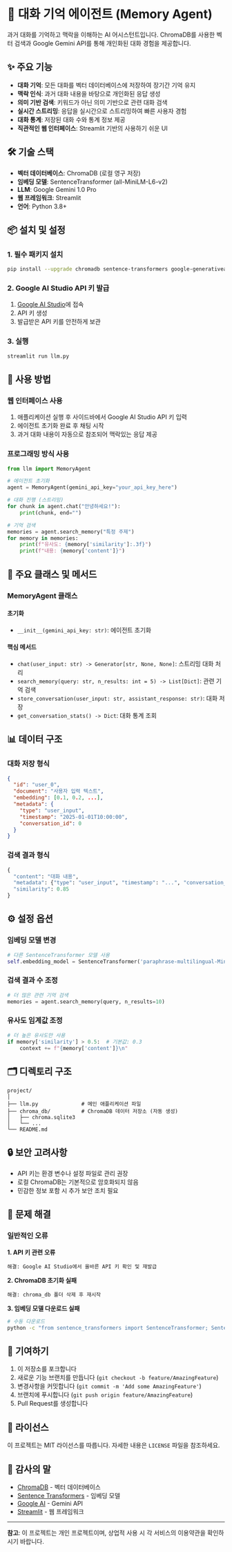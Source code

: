 # 🤖 대화 기억 에이전트 (Memory Agent)

과거 대화를 기억하고 맥락을 이해하는 AI 어시스턴트입니다. ChromaDB를 사용한 벡터 검색과 Google Gemini API를 통해 개인화된 대화 경험을 제공합니다.

## ✨ 주요 기능

- **대화 기억**: 모든 대화를 벡터 데이터베이스에 저장하여 장기간 기억 유지
- **맥락 인식**: 과거 대화 내용을 바탕으로 개인화된 응답 생성
- **의미 기반 검색**: 키워드가 아닌 의미 기반으로 관련 대화 검색
- **실시간 스트리밍**: 응답을 실시간으로 스트리밍하여 빠른 사용자 경험
- **대화 통계**: 저장된 대화 수와 통계 정보 제공
- **직관적인 웹 인터페이스**: Streamlit 기반의 사용하기 쉬운 UI

## 🛠️ 기술 스택

- **벡터 데이터베이스**: ChromaDB (로컬 영구 저장)
- **임베딩 모델**: SentenceTransformer (all-MiniLM-L6-v2)
- **LLM**: Google Gemini 1.0 Pro
- **웹 프레임워크**: Streamlit
- **언어**: Python 3.8+

## 📦 설치 및 설정

### 1. 필수 패키지 설치

```bash
pip install --upgrade chromadb sentence-transformers google-generativeai streamlit
```

### 2. Google AI Studio API 키 발급

1. [Google AI Studio](https://aistudio.google.com/app/apikey)에 접속
2. API 키 생성
3. 발급받은 API 키를 안전하게 보관

### 3. 실행

```bash
streamlit run llm.py
```

## 🚀 사용 방법

### 웹 인터페이스 사용

1. 애플리케이션 실행 후 사이드바에서 Google AI Studio API 키 입력
2. 에이전트 초기화 완료 후 채팅 시작
3. 과거 대화 내용이 자동으로 참조되어 맥락있는 응답 제공

### 프로그래밍 방식 사용

```python
from llm import MemoryAgent

# 에이전트 초기화
agent = MemoryAgent(gemini_api_key="your_api_key_here")

# 대화 진행 (스트리밍)
for chunk in agent.chat("안녕하세요!"):
    print(chunk, end="")

# 기억 검색
memories = agent.search_memory("특정 주제")
for memory in memories:
    print(f"유사도: {memory['similarity']:.3f}")
    print(f"내용: {memory['content']}")
```

## 🔧 주요 클래스 및 메서드

### MemoryAgent 클래스

#### 초기화
- `__init__(gemini_api_key: str)`: 에이전트 초기화

#### 핵심 메서드
- `chat(user_input: str) -> Generator[str, None, None]`: 스트리밍 대화 처리
- `search_memory(query: str, n_results: int = 5) -> List[Dict]`: 관련 기억 검색
- `store_conversation(user_input: str, assistant_response: str)`: 대화 저장
- `get_conversation_stats() -> Dict`: 대화 통계 조회

## 📊 데이터 구조

### 대화 저장 형식
```json
{
  "id": "user_0",
  "document": "사용자 입력 텍스트",
  "embedding": [0.1, 0.2, ...],
  "metadata": {
    "type": "user_input",
    "timestamp": "2025-01-01T10:00:00",
    "conversation_id": 0
  }
}
```

### 검색 결과 형식
```python
{
  "content": "대화 내용",
  "metadata": {"type": "user_input", "timestamp": "...", "conversation_id": 0},
  "similarity": 0.85
}
```

## ⚙️ 설정 옵션

### 임베딩 모델 변경
```python
# 다른 SentenceTransformer 모델 사용
self.embedding_model = SentenceTransformer('paraphrase-multilingual-MiniLM-L12-v2')
```

### 검색 결과 수 조정
```python
# 더 많은 관련 기억 검색
memories = agent.search_memory(query, n_results=10)
```

### 유사도 임계값 조정
```python
# 더 높은 유사도만 사용
if memory['similarity'] > 0.5:  # 기본값: 0.3
    context += f"{memory['content']}\n"
```

## 🗂️ 디렉토리 구조

```
project/
│
├── llm.py              # 메인 애플리케이션 파일
├── chroma_db/          # ChromaDB 데이터 저장소 (자동 생성)
│   ├── chroma.sqlite3
│   └── ...
└── README.md
```

## 🔒 보안 고려사항

- API 키는 환경 변수나 설정 파일로 관리 권장
- 로컬 ChromaDB는 기본적으로 암호화되지 않음
- 민감한 정보 포함 시 추가 보안 조치 필요

## 🐛 문제 해결

### 일반적인 오류

**1. API 키 관련 오류**
```
해결: Google AI Studio에서 올바른 API 키 확인 및 재발급
```

**2. ChromaDB 초기화 실패**
```
해결: chroma_db 폴더 삭제 후 재시작
```

**3. 임베딩 모델 다운로드 실패**
```bash
# 수동 다운로드
python -c "from sentence_transformers import SentenceTransformer; SentenceTransformer('all-MiniLM-L6-v2')"
```

## 🤝 기여하기

1. 이 저장소를 포크합니다
2. 새로운 기능 브랜치를 만듭니다 (`git checkout -b feature/AmazingFeature`)
3. 변경사항을 커밋합니다 (`git commit -m 'Add some AmazingFeature'`)
4. 브랜치에 푸시합니다 (`git push origin feature/AmazingFeature`)
5. Pull Request를 생성합니다

## 📝 라이선스

이 프로젝트는 MIT 라이선스를 따릅니다. 자세한 내용은 `LICENSE` 파일을 참조하세요.


## 🙏 감사의 말

- [ChromaDB](https://www.trychroma.com/) - 벡터 데이터베이스
- [Sentence Transformers](https://www.sbert.net/) - 임베딩 모델
- [Google AI](https://ai.google/) - Gemini API
- [Streamlit](https://streamlit.io/) - 웹 프레임워크

---

**참고**: 이 프로젝트는 개인 프로젝트이며, 상업적 사용 시 각 서비스의 이용약관을 확인하시기 바랍니다.
